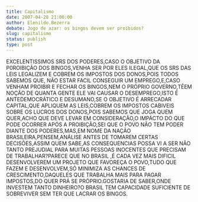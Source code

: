 ```yaml
---
title: Capitalismo
date: 2007-04-28 21:00:00
author: Elenildo.Bezerra
debate: Jogo de azar: os bingos devem ser proibidos?
slug: capitalismo
status: publish 
type: post
---
```


EXCELENTISSIMOS SRS DOS PODERES,CASO O OBJETIVO DA P0ROIBIÇÃO DOS BINGOS,VENHA SER POR ELES ILEGAL,QUE OS SRS DAS LEIS LEGALIZEM E COBREM OS IMPOSTOS DOS DONOS,POIS TODOS SABEMOS QUE, NÃO ESTAR FACIL CONSEGUIR UM EMPREGO,E,CASO VENHAM PROIBIR E FECHAR OS BINGOS,NEM O PRÓPRIO GOVERNO,TÊEM NOÇÃO DE QUANTA GENTE ELE VAI CAUSAR O DESEMPREGO,ISTO É ANTEDEMOCRÁTICO E DESUMANO,SE O OBJETIVO É ARRECADAR CAPITAL,QUE APLIQUEM AS LEIS,COBREM OS IMPOSTOS CABIVEIS SOBRE OS LUCROS DOS DONOS,POIS SABEMOS QUE JOGA QUEM QUER,ACHO QUE DEVE LEVAR EM CONSIDERAÇÃO,O IMPÁCTO DO QUE PODE OCORRER APÓS A PROIBIÇÃO,SEI QUE O POVO NÃO TEM PODER DIANTE DOS PODERES,MAS,EM NOME DA NAÇÃO BRASILEIRA,PENSEM,ANÁLISE ANTES DE TOMAREM CERTAS DECISÕES,ASSIM QUEM SABE,AS CONSEQUENCIAS POSSA VI A SER NÃO TANTO PREJUDIAL PARA MUITAS PESSOAS INOCENTES QUE PRECISAM DE TRABALHAR?PARECE QUE NO BRASIL ,É CADA VEZ MAIS DIFICIL DESENVOLVEREM UM PROJETO QUE FAVOREÇA O POVO,TUDO QUE FAZEM E DESENVOLVEM,SÓ MINIMIZA AS CHANCES DE CRESCIMENTO,DAQUELES QUE TRABALHA MAIS PARA PAGAR IMPOSTOS,DO QUER PRÁ SE PRÓPRIO.GOSTARIA DE SABER,ONDE INVESTEM TANTO DINHEIRO?O BRASIL TEM CAPACIDADE SUFICIENTE DE SOBREVIVER SEM TER QUE LACRAR OS BINGOS.
